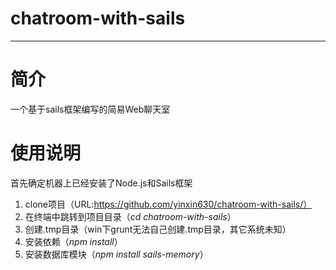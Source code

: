 # chatroom-with-sails
-------------
# 简介

一个基于sails框架编写的简易Web聊天室


# 使用说明
首先确定机器上已经安装了Node.js和Sails框架

1. clone项目（URL:https://github.com/yinxin630/chatroom-with-sails/）
2. 在终端中跳转到项目目录（*cd chatroom-with-sails*）
3. 创建.tmp目录（win下grunt无法自己创建.tmp目录，其它系统未知）
3. 安装依赖（*npm install*）
4. 安装数据库模块（*npm install sails-memory*）